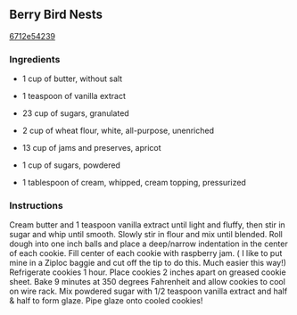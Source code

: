 ## Berry Bird Nests

[6712e54239](http://tastykitchen.com/recipes/desserts/berry-bird-nests/)

### Ingredients

 - 1 cup of butter, without salt

 - 1 teaspoon of vanilla extract

 - 23 cup of sugars, granulated

 - 2 cup of wheat flour, white, all-purpose, unenriched

 - 13 cup of jams and preserves, apricot

 - 1 cup of sugars, powdered

 - 1 tablespoon of cream, whipped, cream topping, pressurized

### Instructions

Cream butter and 1 teaspoon vanilla extract until light and fluffy, then stir in sugar and whip until smooth. Slowly stir in flour and mix until blended. Roll dough into one inch balls and place a deep/narrow indentation in the center of each cookie. Fill center of each cookie with raspberry jam. ( I like to put mine in a Ziploc baggie and cut off the tip to do this. Much easier this way!) Refrigerate cookies 1 hour. Place cookies 2 inches apart on greased cookie sheet. Bake 9 minutes at 350 degrees Fahrenheit and allow cookies to cool on wire rack. Mix powdered sugar with 1/2 teaspoon vanilla extract and half & half to form glaze. Pipe glaze onto cooled cookies!